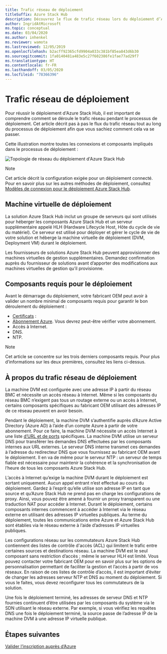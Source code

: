 ```yaml
---
title: Trafic réseau de déploiement
titleSuffix: Azure Stack Hub
description: Découvrez le flux de trafic réseau lors du déploiement d’Azure Stack Hub.
author: IngridAtMicrosoft
ms.topic: conceptual
ms.date: 03/04/2020
ms.author: inhenkel
ms.reviewer: wamota
ms.lastreviewed: 12/05/2019
ms.openlocfilehash: b2acff92365cfd9904a033c381bf85ea843d6b30
ms.sourcegitcommit: 1fa0140481a483e5c27f602386fe1fae77ad29f7
ms.translationtype: HT
ms.contentlocale: fr-FR
ms.lasthandoff: 03/05/2020
ms.locfileid: "78366396"
---
```

# <a name="deployment-network-traffic"></a>Trafic réseau de déploiement

Pour réussir le déploiement d'Azure Stack Hub, il est important de comprendre comment se déroule le trafic réseau pendant le processus de déploiement. Cet article décrit pas à pas le flux du trafic réseau tout au long du processus de déploiement afin que vous sachiez comment cela va se passer.

Cette illustration montre toutes les connexions et composants impliqués dans le processus de déploiement :

![Topologie de réseau du déploiement d'Azure Stack Hub](media/deployment-networking/figure1.png)

> [!NOTE]
> Cet article décrit la configuration exigée pour un déploiement connecté. Pour en savoir plus sur les autres méthodes de déploiement, consultez [Modèles de connexion pour le déploiement Azure Stack Hub](azure-stack-connection-models.md).

## <a name="the-deployment-vm"></a>Machine virtuelle de déploiement

La solution Azure Stack Hub inclut un groupe de serveurs qui sont utilisés pour héberger les composants Azure Stack Hub et un serveur supplémentaire appelé HLH (Hardware Lifecycle Host, Hôte du cycle de vie du matériel). Ce serveur est utilisé pour déployer et gérer le cycle de vie de votre solution et héberge la machine virtuelle de déploiement (DVM, Deployment VM) durant le déploiement.

Les fournisseurs de solutions Azure Stack Hub peuvent approvisionner des machines virtuelles de gestion supplémentaires. Demandez confirmation auprès du fournisseur de solutions avant d’apporter des modifications aux machines virtuelles de gestion qu’il provisionne.

## <a name="deployment-requirements"></a>Composants requis pour le déploiement

Avant le démarrage du déploiement, votre fabricant OEM peut avoir à valider un nombre minimal de composants requis pour garantir le bon déroulement du déploiement :

- [Certificats](azure-stack-pki-certs.md) :
- [Abonnement Azure](azure-stack-validate-registration.md). Vous devrez peut-être vérifier votre abonnement.
- Accès à Internet.
- DNS.
- NTP.

> [!NOTE]
> Cet article se concentre sur les trois derniers composants requis. Pour plus d’informations sur les deux premières, consultez les liens ci-dessus.

## <a name="about-deployment-network-traffic"></a>À propos du trafic réseau de déploiement

La machine DVM est configurée avec une adresse IP à partir du réseau BMC et nécessite un accès réseau à Internet. Même si les composants du réseau BMC n’exigent pas tous un routage externe ou un accès à Internet, certains composants spécifiques au fabricant OEM utilisant des adresses IP de ce réseau peuvent en avoir besoin.

Pendant le déploiement, la machine DVM s’authentifie auprès d’Azure Active Directory (Azure AD) à l’aide d’un compte Azure à partir de votre abonnement. Pour ce faire, la machine DVM nécessite un accès Internet à une liste [d’URL et de ports](azure-stack-integrate-endpoints.md) spécifiques. La machine DVM utilise un serveur DNS pour transférer les demandes DNS effectuées par les composants internes aux URL externes. Le serveur DNS interne transmet ces demandes à l’adresse du redirecteur DNS que vous fournissez au fabricant OEM avant le déploiement. Il en va de même pour le serveur NTP : un serveur de temps fiable est nécessaire pour maintenir la cohérence et la synchronisation de l’heure de tous les composants Azure Stack Hub.

L’accès à Internet qu’exige la machine DVM durant le déploiement est sortant uniquement. Aucun appel entrant n’est effectué au cours du déploiement. Gardez à l’esprit qu’elle utilise son adresse IP en tant que source et qu’Azure Stack Hub ne prend pas en charge les configurations de proxy. Ainsi, vous pouvez être amené à fournir un proxy transparent ou une traduction NAT pour accéder à Internet. Durant le déploiement, certains composants internes commencent à accéder à Internet via le réseau externe en utilisant des adresses IP virtuelles publiques. Au terme du déploiement, toutes les communications entre Azure et Azure Stack Hub sont établies via le réseau externe à l’aide d’adresses IP virtuelles publiques.

Les configurations réseau sur les commutateurs Azure Stack Hub contiennent des listes de contrôle d'accès (ACL) qui limitent le trafic entre certaines sources et destinations réseau. La machine DVM est le seul composant sans restriction d’accès ; même le serveur HLH est limité. Vous pouvez contacter votre fabricant OEM pour en savoir plus sur les options de personnalisation permettant de faciliter la gestion et l’accès à partir de vos réseaux. En raison de ces listes de contrôle d’accès, il est important d’éviter de changer les adresses serveur NTP et DNS au moment du déploiement. Si vous le faites, vous devez reconfigurer tous les commutateurs de la solution.

Une fois le déploiement terminé, les adresses de serveur DNS et NTP fournies continuent d’être utilisées par les composants du système via le SDN utilisant le réseau externe. Par exemple, si vous vérifiez les requêtes DNS une fois le déploiement terminé, la source passe de l’adresse IP de la machine DVM à une adresse IP virtuelle publique.

## <a name="next-steps"></a>Étapes suivantes

[Valider l’inscription auprès d’Azure](azure-stack-validate-registration.md)
